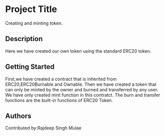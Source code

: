 # Project Title

 Creating and minting token.

## Description
Here we have created our own token using the standard ERC20 token.


## Getting Started

First,we have created a contract that is inherited from ERC20,ERC20Burnable and Ownable.
Then we have created a token that can only be minted by the owner and burned and transferred by any user.
We have only created mint function in this contratct.
The burn and transfer functions are the built-in functions of ERC20 Token.



## Authors

Contributed by:Rajdeep Singh Mulae

